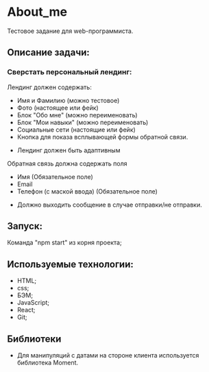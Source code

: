 # About_me

Тестовое задание для web-программиста.

## Описание задачи:
### Сверстать персональный лендинг:

Лендинг должен содержать: 
- Имя и Фамилию (можно тестовое)
- Фото (настоящее или фейк)
- Блок "Обо мне" (можно переименовать)
- Блок "Мои навыки" (можно переименовать)
- Социальные сети (настоящие или фейк)
- Кнопка для показа всплывающей формы обратной связи.

* Лендинг должен быть адаптивным

Обратная связь должна содержать поля
- Имя (Обязательное поле)
- Email
- Телефон (с маской ввода) (Обязательное поле)

* Должно выходить сообщение в случае отправки/не отправки. 



## Запуск:
Команда "npm start" из корня проекта;


## Используемые технологии:

- HTML;
- css;
- БЭМ;
- JavaScript;
- React;
- Git;

## Библиотеки
- Для манипуляций с датами на стороне клиента используется библиотека Moment. 

